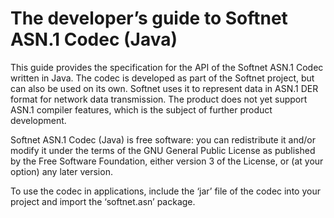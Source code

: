 # The developer’s guide to Softnet ASN.1 Codec (Java)
This guide provides the specification for the API of the Softnet ASN.1 Codec written in Java. The codec is developed as part of the Softnet project, but can also be used on its own. Softnet uses it to represent data in ASN.1 DER format for network data transmission. The product does not yet support ASN.1 compiler features, which is the subject of further product development.

Softnet ASN.1 Codec (Java) is free software: you can redistribute it and/or modify it under the terms of the GNU General Public License as published by the Free Software Foundation, either version 3 of the License, or (at your option) any later version.

To use the codec in applications, include the ‘jar’ file of the codec into your project and import the ‘softnet.asn’ package.

